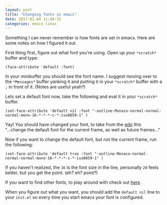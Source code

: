 ```yaml
---
layout: post
title: "Changing fonts in emacs"
date: 2017-01-04 11:44:32
categories: emacs linux
---
```


Something I can never remember is how fonts are set in emacs. Here are some notes on how I figured it out.

First thing first, figure out what font you're using. Open up your `*scratch*` buffer and type:

```elisp
(face-attribute 'default :font)
```

In your minibuffer you should see the font name. I suggest moving over to the `*Messages*` buffer
yanking it and putting it in your `*scratch*` buffer with a `;` in front of it. (Notes are useful yeah?)

Lets set a default font now, take the following and eval it in your `*scratch*` buffer.

```elisp
(set-face-attribute 'default nil :font "-outline-Monaco-normal-normal-normal-mono-16-*-*-*-c-*-iso8859-1" )
```

Yay! You should have changed your font, to take from the [wiki][font_wiki] this "...change the default font for the current frame, as well as future frames..."

Now if you want to change the default font, but not the current frame, run the following:

```elisp
(set-face-attribute 'default true :font "-outline-Monaco-normal-normal-normal-mono-16-*-*-*-c-*-iso8859-1" )
```

If you haven't realized, the `16` is the font size in the line, personally `20` feels better, but you get the point. (eh? eh? point?)

If you want to find other fonts, to play around with check out [here][font_list].

When you figure out what you want, you should add the `default nil` line to your `init.el` so every time you start emacs your font is configured.


[font_wiki]: https://www.emacswiki.org/emacs/SetFonts
[font_list]: https://www.emacswiki.org/emacs/GoodFonts
